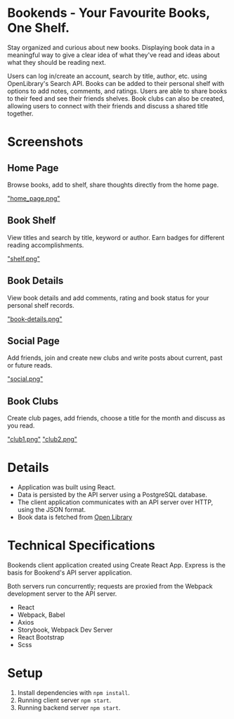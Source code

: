 # Bookends - Your Favourite Books, One Shelf.

Stay organized and curious about new books. Displaying book data in a meaningful way to give a clear idea of what they've read and ideas about what they should be reading next.

Users can log in/create an account, search by title, author, etc. using OpenLibrary's Search API. Books can be added to their personal shelf with options to add notes, comments, and ratings. Users are able to share books to their feed and see their friends shelves. Book clubs can also be created, allowing users to connect with their friends and discuss a shared title together.

# Screenshots

## Home Page

Browse books, add to shelf, share thoughts directly from the home page.

["home_page.png"](https://github.com/dimontejulia/final/blob/master/express_backend/public/screenshots/home_page.png)

## Book Shelf

View titles and search by title, keyword or author. Earn badges for different reading accomplishments.

["shelf.png"](https://github.com/dimontejulia/final/blob/master/express_backend/public/screenshots/shelf.png)

## Book Details

View book details and add comments, rating and book status for your personal shelf records.

["book-details.png"](https://github.com/dimontejulia/final/blob/master/express_backend/public/screenshots/book-details.png)

## Social Page

Add friends, join and create new clubs and write posts about current, past or future reads.

["social.png"](https://github.com/dimontejulia/final/blob/master/express_backend/public/screenshots/social.png)

## Book Clubs

Create club pages, add friends, choose a title for the month and discuss as you read.

["club1.png"](https://github.com/dimontejulia/final/blob/master/express_backend/public/screenshots/club1.png)
["club2.png"](https://github.com/dimontejulia/final/blob/master/express_backend/public/screenshots/club2.png)

# Details

- Application was built using React.
- Data is persisted by the API server using a PostgreSQL database.
- The client application communicates with an API server over HTTP, using the JSON format.
- Book data is fetched from [Open Library](https://openlibrary.org/dev/docs/api/books)

# Technical Specifications

Bookends client application created using Create React App. Express is the basis for Bookend's API server application.

Both servers run concurrently; requests are proxied from the Webpack development server to the API server.

- React
- Webpack, Babel
- Axios
- Storybook, Webpack Dev Server
- React Bootstrap
- Scss

# Setup

1. Install dependencies with `npm install`.
2. Running client server `npm start`.
3. Running backend server `npm start`.
